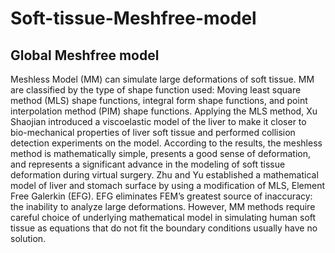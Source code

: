 # Soft-tissue-Meshfree-model
## Global Meshfree model
Meshless Model (MM) can simulate large deformations of soft tissue. 
MM are classified by the type of shape function used: Moving least square method (MLS) shape functions, 
integral form shape functions, and point interpolation method (PIM) shape functions.
Applying the MLS method, Xu Shaojian introduced a viscoelastic model of the liver to make it closer to bio-mechanical properties of liver soft tissue and performed collision detection experiments on the model. 
According to the results, the meshless method is mathematically simple, presents a good sense of deformation, and represents a significant advance in the modeling of soft tissue deformation during virtual surgery. 
Zhu and Yu established a mathematical model of liver and stomach surface by using a modification of MLS, 
Element Free Galerkin (EFG). EFG eliminates FEM’s greatest source of inaccuracy: the inability to analyze large deformations. However, MM methods require careful choice of underlying mathematical model in simulating human soft tissue as equations that do not fit the boundary conditions usually have no solution.
